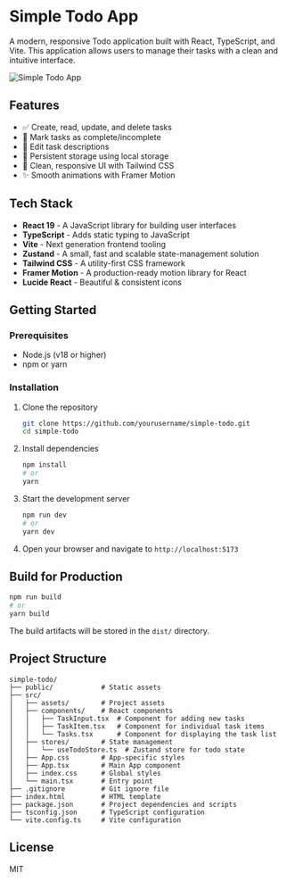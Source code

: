 # Simple Todo App

A modern, responsive Todo application built with React, TypeScript, and Vite. This application allows users to manage their tasks with a clean and intuitive interface.

![Simple Todo App](https://github.com/yourusername/simple-todo/raw/main/public/screenshot.png)

## Features

- ✅ Create, read, update, and delete tasks
- 🔄 Mark tasks as complete/incomplete
- 📝 Edit task descriptions
- 💾 Persistent storage using local storage
- 🎨 Clean, responsive UI with Tailwind CSS
- ✨ Smooth animations with Framer Motion

## Tech Stack

- **React 19** - A JavaScript library for building user interfaces
- **TypeScript** - Adds static typing to JavaScript
- **Vite** - Next generation frontend tooling
- **Zustand** - A small, fast and scalable state-management solution
- **Tailwind CSS** - A utility-first CSS framework
- **Framer Motion** - A production-ready motion library for React
- **Lucide React** - Beautiful & consistent icons

## Getting Started

### Prerequisites

- Node.js (v18 or higher)
- npm or yarn

### Installation

1. Clone the repository

   ```bash
   git clone https://github.com/yourusername/simple-todo.git
   cd simple-todo
   ```

2. Install dependencies

   ```bash
   npm install
   # or
   yarn
   ```

3. Start the development server

   ```bash
   npm run dev
   # or
   yarn dev
   ```

4. Open your browser and navigate to `http://localhost:5173`

## Build for Production

```bash
npm run build
# or
yarn build
```

The build artifacts will be stored in the `dist/` directory.

## Project Structure

```
simple-todo/
├── public/            # Static assets
├── src/
│   ├── assets/        # Project assets
│   ├── components/    # React components
│   │   ├── TaskInput.tsx  # Component for adding new tasks
│   │   ├── TaskItem.tsx   # Component for individual task items
│   │   └── Tasks.tsx      # Component for displaying the task list
│   ├── stores/        # State management
│   │   └── useTodoStore.ts  # Zustand store for todo state
│   ├── App.css        # App-specific styles
│   ├── App.tsx        # Main App component
│   ├── index.css      # Global styles
│   └── main.tsx       # Entry point
├── .gitignore         # Git ignore file
├── index.html         # HTML template
├── package.json       # Project dependencies and scripts
├── tsconfig.json      # TypeScript configuration
└── vite.config.ts     # Vite configuration
```

## License

MIT
